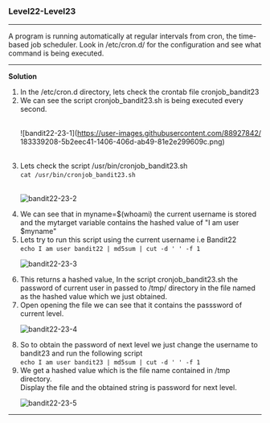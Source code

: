 ### Level22-Level23

<hr>
A program is running automatically at regular intervals from cron, the time-based job scheduler. Look in /etc/cron.d/ for the configuration and see what command is being executed.
<hr/>

<b>Solution</b><br/>

<p>
<ol>

<li>In the /etc/cron.d directory, lets check the crontab file cronjob_bandit23</li>
<li>We can see the script cronjob_bandit23.sh is being executed every second.</li>
<br/>

![bandit22-23-1](https://user-images.githubusercontent.com/88927842/
183339208-5b2eec41-1406-406d-ab49-81e2e299609c.png)

<br/>
<li>Lets check the script /usr/bin/cronjob_bandit23.sh<br/>
<code>cat /usr/bin/cronjob_bandit23.sh</code></li>
<br/>

![bandit22-23-2](https://user-images.githubusercontent.com/88927842/183339231-2d95b6cb-701f-4197-83af-553ed045c937.png)

<li>We can see that in myname=$(whoami) the current username is stored and the mytarget variable contains the hashed value of "I am user $myname"</li>
<li>Lets try to run this script using the current username i.e Bandit22<br/>
<code>echo I am user bandit22 | md5sum | cut -d ' ' -f 1</code></li>

![bandit22-23-3](https://user-images.githubusercontent.com/88927842/183339300-d71e3193-a6b9-4b0d-b71b-e97b9eab8da6.png)


<li>This returns a hashed value, In the script cronjob_bandit23.sh the password of current user in passed to /tmp/ directory in the file named as the hashed value which we just obtained.</li>
<li>Open opening the file we can see that it contains the passsword of current level.</li>

![bandit22-23-4](https://user-images.githubusercontent.com/88927842/183339309-b1eacdf8-0461-422b-a75f-194f75b1a660.png)


<li>So to obtain the password of next level we just change the username to bandit23 and run the following script<br/>
<code>echo I am user bandit23 | md5sum | cut -d ' ' -f 1</code></li></li>
<li>We get a hashed value which is the file name contained in /tmp directory.<br/>Display the file and the obtained string is password for next level.</li>

![bandit22-23-5](https://user-images.githubusercontent.com/88927842/183339332-25a4eb6e-8823-4b07-832c-995f0a76fa54.png)

</p>
</ol>
<hr/>